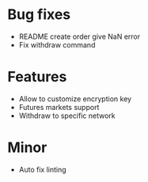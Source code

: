 # Bug fixes
- README create order give NaN error
- Fix withdraw command

# Features
- Allow to customize encryption key
- Futures markets support
- Withdraw to specific network

# Minor
- Auto fix linting